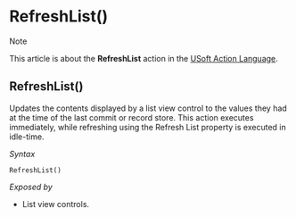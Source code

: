 # RefreshList()



> [!NOTE]
> This article is about the **RefreshList** action in the [USoft Action Language](/docs/Task%20flow/Action%20Language%20reference/USoft%20Action%20Language.md).

## **RefreshList()**

Updates the contents displayed by a list view control to the values they had at the time of the last commit or record store. This action executes immediately, while refreshing using the Refresh List property is executed in idle-time.

*Syntax*

```
RefreshList()
```

*Exposed by*

- List view controls.